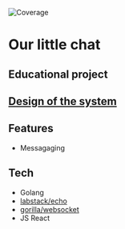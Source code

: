 ![Coverage][coverage_badge]

# Our little chat
## Educational project

## [Design of the system](https://github.com/vr009/highload_chat_design)

## Features

- Messagaging

## Tech

- Golang
- [labstack/echo](https://github.com/labstack/echo)
- [gorilla/websocket](https://github.com/gorilla/websocket)
- JS React
<!-- Coverage Comment:Begin -->
[coverage_badge]: https://img.shields.io/badge/Coverage-32%25-yellow.svg?style=flat
<!-- Coverage Comment:End -->
